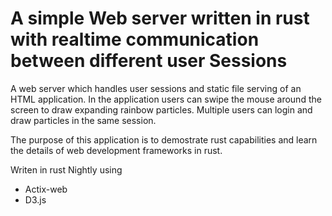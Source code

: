 # A simple Web server written in rust with realtime communication between different user Sessions


A web server which handles user sessions and static file serving of an HTML application. In the application users can swipe the mouse around the screen to draw expanding rainbow particles. Multiple users can login and draw particles in the same session. 

The purpose of this application is to demostrate rust capabilities and learn the details of web development frameworks in rust. 

Writen in rust Nightly using 
- Actix-web
- D3.js
